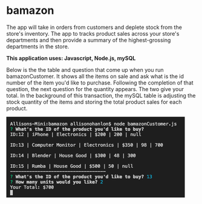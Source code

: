 # bamazon

The app will take in orders from customers and deplete stock from the store's inventory. The app to tracks product sales across your store's departments and then provide a summary of the highest-grossing departments in the store.

**This application uses: Javascript, Node.js, mySQL**

Below is the the table and question that come up when you run bamazonCustomer. It shows all the items on sale and ask what is the id number of the item you'd like to purchase. Following the completion of that question, the next question for the quantity appears. The two give your total. In the background of this transaction, the mySQL table is adjusting the stock quantity of the items and storing the total product sales for each product. 

![screenshot-1](img/screenshot2.png)
